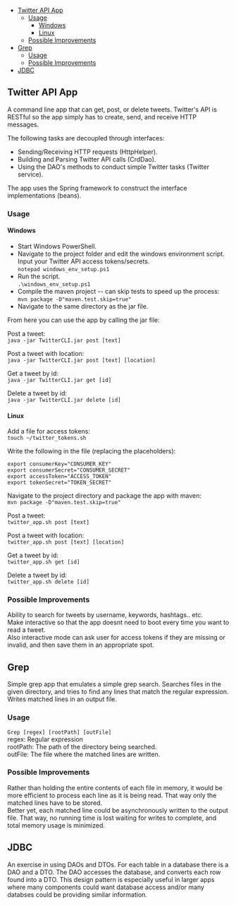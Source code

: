 - [Twitter API App](#twitter-api-app)
  * [Usage](#usage)
    + [Windows](#windows)
    + [Linux](#linux)
  * [Possible Improvements](#possible-improvements)
- [Grep](#grep)
  * [Usage](#usage)
  * [Possible Improvements](#possible-improvements-1)
- [JDBC](#jdbc)

## Twitter API App
A command line app that can get, post, or delete tweets. Twitter's API is RESTful so the app
simply has to create, send, and receive HTTP messages.  

The following tasks are decoupled through interfaces:
 - Sending/Receiving HTTP requests (HttpHelper).
 - Building and Parsing Twitter API calls (CrdDao).
 - Using the DAO's methods to conduct simple Twitter tasks (Twitter service).

The app uses the Spring framework to construct the interface implementations (beans).
### Usage 
#### Windows
 - Start Windows PowerShell.  
 - Navigate to the project folder and edit the windows environment script. Input your Twitter API access tokens/secrets.  
  `notepad windows_env_setup.ps1`
 - Run the script.  
  `.\windows_env_setup.ps1`
 - Compile the maven project -- can skip tests to speed up the process:  
  `mvn package -D"maven.test.skip=true"`
 - Navigate to the same directory as the jar file.
 
From here you can use the app by calling the jar file:  

Post a tweet:  
`java -jar TwitterCLI.jar post [text] `  

Post a tweet with location:  
`java -jar TwitterCLI.jar post [text] [location]`  

Get a tweet by id:  
`java -jar TwitterCLI.jar get [id]`  

Delete a tweet by id:  
`java -jar TwitterCLI.jar delete [id]`  

#### Linux
Add a file for access tokens:  
`touch ~/twitter_tokens.sh`

Write the following in the file (replacing the placeholders):
```
export consumerKey="CONSUMER_KEY"
export consumerSecret="CONSUMER_SECRET"
export accessToken="ACCESS_TOKEN"
export tokenSecret="TOKEN_SECRET"
```
Navigate to the project directory and package the app with maven:  
`mvn package -D"maven.test.skip=true"`

Post a tweet:  
`twitter_app.sh post [text] `  

Post a tweet with location:  
`twitter_app.sh post [text] [location]`  

Get a tweet by id:  
`twitter_app.sh get [id]`  

Delete a tweet by id:  
`twitter_app.sh delete [id]`

### Possible Improvements
Ability to search for tweets by username, keywords, hashtags.. etc.  
Make interactive so that the app doesnt need to boot every time you want to read a tweet.  
Also interactive mode can ask user for access tokens if they are missing or invalid, and
then save them in an appropriate spot.
## Grep
Simple grep app that emulates a simple grep search. Searches files in the given directory,
and tries to find any lines that match the regular expression. Writes matched lines in
an output file.
### Usage
`Grep [regex] [rootPath] [outFile]`  
 regex: Regular expression  
 rootPath: The path of the directory being searched.  
 outFile: The file where the matched lines are written.
### Possible Improvements
Rather than holding the entire contents of each file in memory, it would be more efficient
to process each line as it is being read. That way only the matched lines have to be stored.  
Better yet, each matched line could be asynchronously written to the output file. That way,
no running time is lost waiting for writes to complete, and total memory usage is minimized.
## JDBC
An exercise in using DAOs and DTOs. For each table in a database there is a DAO and a DTO.
The DAO accesses the database, and converts each row found into a DTO. This design pattern
is especially useful in larger apps where many components could want database access and/or many
databses could be providing similar information.

